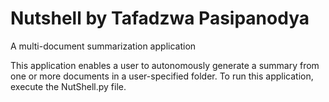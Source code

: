 Nutshell by Tafadzwa Pasipanodya
========

A multi-document summarization application

This application enables a user to autonomously generate a summary from one or more documents in a user-specified folder.
To run this application, execute the NutShell.py file.
